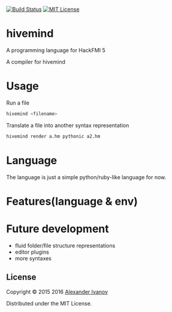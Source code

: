 [![Build Status](https://travis-ci.org/alehander42/hivemind.svg?branch=master)](https://travis-ci.org/alehander42/hivemind)
[![MIT License](http://img.shields.io/badge/License-MIT-blue.svg)](LICENSE)

# hivemind

A programming language for HackFMI 5

A compiler for hivemind

# Usage

Run a file

```bash
hivemind <filename>
```

Translate a file into another syntax representation

```bash
hivemind render a.hm pythonic a2.hm
```

# Language

The language is just a simple python/ruby-like language for now.

# Features(language & env)


# Future development

* fluid folder/file structure representations
* editor plugins
* more syntaxes

## License

Copyright © 2015 2016 [Alexander Ivanov](https://twitter.com/alehander42)

Distributed under the MIT License.

